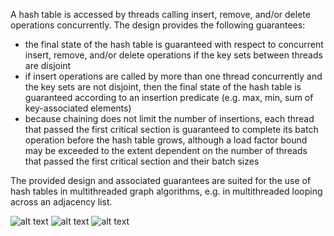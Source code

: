 
A hash table is accessed by threads calling insert, remove, and/or delete operations concurrently. The design provides the following guarantees:

- the final state of the hash table is guaranteed with respect to concurrent insert, remove, and/or delete operations if the key sets between threads are disjoint
- if insert operations are called by more than one thread concurrently and the key sets are not disjoint, then the final state of the hash table is guaranteed according to an insertion predicate (e.g. max, min, sum of key-associated elements)
- because chaining does not limit the number of insertions, each thread that passed the first critical section is guaranteed to complete its batch operation before the hash table grows, although a load factor bound may be exceeded to the extent dependent on the number of threads that passed the first critical section and their batch sizes

The provided design and associated guarantees are suited for the use of hash tables in multithreaded graph algorithms, e.g. in multithreaded looping across an adjacency list.

![alt text](https://github.com/alfin3/graph-algorithms/blob/master/readme/divchn-diag-gate-open.jpg)
![alt text](https://github.com/alfin3/graph-algorithms/blob/master/readme/divchn-diag-gate-closed.jpg)
![alt text](https://github.com/alfin3/graph-algorithms/blob/master/readme/slot-to-lock-chn.jpg)
